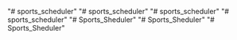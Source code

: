 "# sports_scheduler" 
"# sports_scheduler" 
"# sports_scheduler" 
"# sports_scheduler" 
"# Sports_Sheduler" 
"# Sports_Sheduler" 
"# Sports_Sheduler" 
